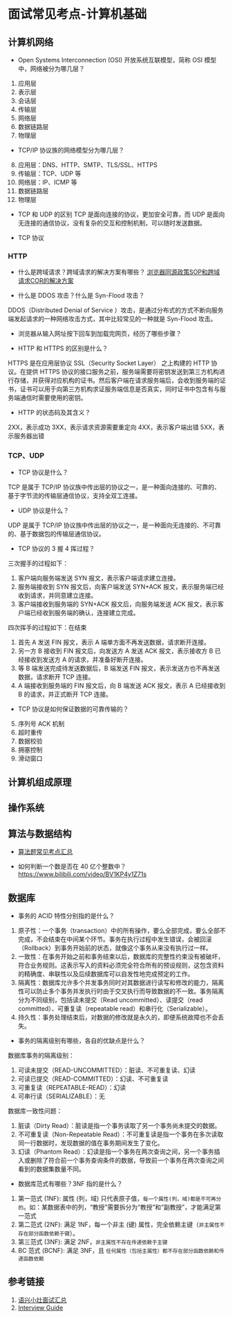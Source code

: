 # 面试常见考点-计算机基础


## 计算机网络

- Open Systems Interconnection (OSI) 开放系统互联模型，简称 OSI 模型中，网络被分为哪几层？
1. 应用层
2. 表示层
3. 会话层
4. 传输层
5. 网络层
6. 数据链路层
7. 物理层

- TCP/IP 协议族的网络模型分为哪几层？
8. 应用层：DNS、HTTP、SMTP、TLS/SSL、HTTPS
9. 传输层：TCP、UDP 等
10. 网络层：IP、ICMP 等
11. 数据链路层
12. 物理层

- TCP 和 UDP 的区别
TCP 是面向连接的协议，更加安全可靠，而 UDP 是面向无连接的通信协议，没有复杂的交互和控制机制，可以随时发送数据。

- TCP 协议

### HTTP

- 什么是跨域请求？跨域请求的解决方案有哪些？
[浏览器同源政策SOP和跨域请求COR的解决方案](work/tools/Browser/浏览器同源政策SOP和跨域请求COR的解决方案.md)

- 什么是 DDOS 攻击？什么是 Syn-Flood 攻击？

DDOS（Distributed Denial of Service ）攻击，是通过分布式的方式不断向服务端发起请求的一种网络攻击方式，其中比较常见的一种就是 Syn-Flood 攻击。

- 浏览器从输入网址按下回车到加载完网页，经历了哪些步骤？



- HTTP 和 HTTPS 的区别是什么？

HTTPS 是在应用层协议 SSL（Security Socket Layer） 之上构建的 HTTP 协议。在提供 HTTPS 协议的接口服务之前，服务端需要将密钥发送到第三方机构进行存储，并获得对应机构的证书。然后客户端在请求服务端后，会收到服务端的证书，证书可以用于向第三方机构求证服务端信息是否真实，同时证书中包含有与服务端通信时需要使用的密钥。

- HTTP 的状态码及其含义？

2XX，表示成功
3XX，表示请求资源需要重定向
4XX，表示客户端出错
5XX，表示服务器出错

### TCP、UDP


- TCP 协议是什么？

TCP 是属于 TCP/IP 协议族中传出层的协议之一，是一种面向连接的、可靠的、基于字节流的传输层通信协议，支持全双工连接。

- UDP 协议是什么？

UDP 是属于 TCP/IP 协议族中传出层的协议之一，是一种面向无连接的、不可靠的、基于数据包的传输层通信协议。

- TCP 协议的 3 握 4 挥过程？

三次握手的过程如下：
1. 客户端向服务端发送 SYN 报文，表示客户端请求建立连接。
2. 服务端接收到 SYN 报文后，向客户端发送 SYN+ACK 报文，表示服务端已经收到请求，并同意建立连接。
3. 客户端接收到服务端的 SYN+ACK 报文后，向服务端发送 ACK 报文，表示客户端已经收到服务端的确认，连接建立完成。

四次挥手的过程如下：在结束
1. 首先 A 发送 FIN 报文，表示 A 端单方面不再发送数据，请求断开连接。
2. 另一方 B 接收到 FIN 报文后，向发送方 A 发送 ACK 报文，表示接收方 B 已经接收到发送方 A 的请求，并准备好断开连接。
3. 等 B 端发送完成待发送数据后，B 端发送 FIN 报文，表示发送方也不再发送数据，请求断开 TCP 连接。
4. A 端接收到服务端的 FIN 报文后，向 B 端发送 ACK 报文，表示 A 已经接收到 B 的请求，并正式断开 TCP 连接。

- TCP 协议是如何保证数据的可靠传输的？
5. 序列号 ACK 机制
6. 超时重传
7. 数据校验
8. 拥塞控制
9. 滑动窗口

## 计算机组成原理


## 操作系统



## 算法与数据结构


- [算法题常见考点汇总](learning/subjects/Computer/Data-Structures-and-Algorithm/算法题常见考点汇总.md)

- 如何判断一个数是否在 40 亿个整数中？
https://www.bilibili.com/video/BV1KP4y1Z71s


## 数据库

- 事务的 ACID 特性分别指的是什么？

1. 原子性：一个事务（transaction）中的所有操作，要么全部完成，要么全部不完成，不会结束在中间某个环节。事务在执行过程中发生错误，会被回滚（Rollback）到事务开始前的状态，就像这个事务从来没有执行过一样。
2. 一致性：在事务开始之前和事务结束以后，数据库的完整性约束没有被破坏，符合业务规则。这表示写入的资料必须完全符合所有的预设规则，这包含资料的精确度、串联性以及后续数据库可以自发性地完成预定的工作。
3. 隔离性：数据库允许多个并发事务同时对其数据进行读写和修改的能力，隔离性可以防止多个事务并发执行时由于交叉执行而导致数据的不一致。事务隔离分为不同级别，包括读未提交（Read uncommitted）、读提交（read committed）、可重复读（repeatable read）和串行化（Serializable）。
4. 持久性：事务处理结束后，对数据的修改就是永久的，即便系统故障也不会丢失。

- 事务的隔离级别有哪些，各自的优缺点是什么？

数据库事务的隔离级别：
1. 可读未提交（READ-UNCOMMITTED）：脏读、不可重复读、幻读
2. 可读已提交（READ-COMMITTED）：幻读、不可重复读
3. 可重复读（REPEATABLE-READ）：幻读
4. 可串行读（SERIALIZABLE）：无 

数据库一致性问题：
1. 脏读（Dirty Read）：脏读是指一个事务读取了另一个事务尚未提交的数据。
2. 不可重复读（Non-Repeatable Read）：不可重复读是指一个事务在多次读取同一行数据时，发现数据的值在事务期间发生了变化。
3. 幻读（Phantom Read）：幻读是指一个事务在两次查询之间，另一个事务插入或删除了符合前一个事务查询条件的数据，导致前一个事务在两次查询之间看到的数据集数量不同。

- 数据库范式有哪些？3NF 指的是什么？

1. 第一范式 (1NF): 属性 (列，域) 只代表原子值，`每一个属性(列，域)都是不可再分的`。如：某数据表中的列，“教授”需要拆分为“教授”和“副教授”，才能满足第一范式
2. 第二范式 (2NF): 满足 1NF，每一个非主 (键) 属性，完全依赖主键（`非主属性不存在部分函数依赖于键`）。
3. 第三范式 (3NF):  满足 2NF，`非主属性不存在传递依赖于主键`
4. BC 范式 (BCNF): 满足 3NF，且 `任何属性（包括主属性）都不存在部分函数依赖和传递函数依赖`

## 参考链接
1. [语兴小灶面试汇总](https://oxtwry26ao.feishu.cn/mindnotes/bmncnvd5ZN4z5Rpaf5A6MQN79Rh#mindmap)
2. [Interview Guide](https://top.interviewguide.cn/)